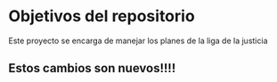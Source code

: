 # Objetivos del repositorio

Este proyecto se encarga de manejar los planes de la liga de la justicia


## Estos cambios son nuevos!!!!